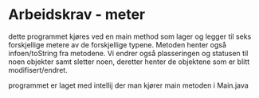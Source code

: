 # Arbeidskrav - meter

dette programmet kjøres ved en main method som lager og legger til seks
forskjellige metere av de forskjellige typene.
Metoden henter også infoen/toString fra metodene.
Vi endrer også plasseringen og statusen til noen objekter samt sletter noen,
deretter henter de objektene som er blitt modifisert/endret.

programmet er laget med intellij der man kjører main metoden i Main.java
